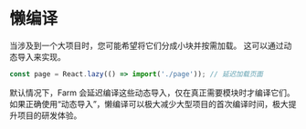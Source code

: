 # 懒编译
当涉及到一个大项目时，您可能希望将它们分成小块并按需加载。 这可以通过动态导入来实现。

````js
const page = React.lazy(() => import('./page')); // 延迟加载页面
````

默认情况下，Farm 会延迟编译这些动态导入，仅在真正需要模块时才编译它们。如果正确使用“动态导入”，懒编译可以极大减少大型项目的首次编译时间，极大提升项目的研发体验。